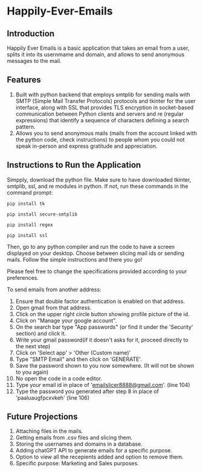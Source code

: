 # Happily-Ever-Emails

## Introduction

Happily Ever Emails is a basic application that takes an email from a user, splits it into its usernmame and domain, and allows to send anonymous messages to the mail. 

## Features

1) Built with python backend that employs smtplib for sending mails with SMTP (Simple Mail Transfer Protocols) protocols and tkinter for the user interface, along with SSL that provides TLS encryption in socket-based communication between Python clients and servers and re (regular expressions) that identify a sequence of characters defining a search pattern.
2) Allows you to send anonymous mails (mails from the account linked with the python code, check instructions) to people whom you could not speak in-person and express gratitude and appreciation. 

## Instructions to Run the Application

Simpply, download the python file. Make sure to have downloaded tkinter, smtplib, ssl, and re modules in python. If not, run these commands in the command prompt:

```
pip install tk
```
```
pip install secure-smtplib
```
```
pip install regex
```
```
pip install ssl
```

Then, go to any python compiler and run the code to have a screen displayed on your desktop. Choose between slicing mail ids or sending mails. Follow the simple instructions and there you go!

Please feel free to change the specifications provided according to your preferences. 

To send emails from another address:

1) Ensure that double factor authentication is enabled on that address.
2) Open gmail from that address.
3) Click on the upper right circle button showing profile picture of the id.
4) Click on "Manage your google account".
5) On the search bar type "App passwords" (or find it under the 'Security' section) and click it.
6) Write your gmail password(if it doesn't asks for it, proceed directly to the next step)
7) Click on 'Select app' > 'Other (Custom name)'
8) Type "SMTP Email" and then click on 'GENERATE'.
9) Save the password shown to you now somewhere. (It will not be shown to you again)
10) No open the code in a code editor.
11) Type your email id in place of 'emailslicer8888@gmail.com'. (line 104)
12) Type the password you generated after step 8 in place of 'paaluaugfpcxvkeh' (line 106)

## Future Projections

1) Attaching files in the mails.
2) Getting emails from .csv files and slicing them.
3) Storing the usernames and domains in a database.
4) Adding chatGPT API to generate emails for a specific purpose.
5) Option to view all the recepients added and option to remove them.
6) Specific purpose: Marketing and Sales purposes.
